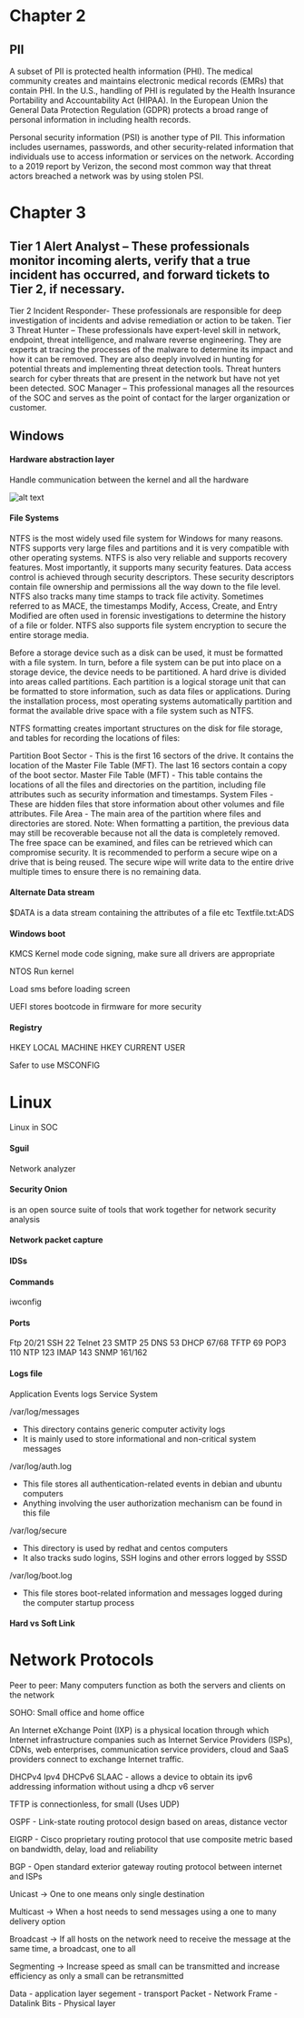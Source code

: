 # Chapter 2

## PII 
A subset of PII is protected health information (PHI). The medical community creates and maintains electronic medical records (EMRs) that contain PHI. In the U.S., handling of PHI is regulated by the Health Insurance Portability and Accountability Act (HIPAA). In the European Union the General Data Protection Regulation (GDPR) protects a broad range of personal information in including health records.

Personal security information (PSI) is another type of PII. This information includes usernames, passwords, and other security-related information that individuals use to access information or services on the network. According to a 2019 report by Verizon, the second most common way that threat actors breached a network was by using stolen PSI.


# Chapter 3

## Tier 1 Alert Analyst – These professionals monitor incoming alerts, verify that a true incident has occurred, and forward tickets to Tier 2, if necessary.
Tier 2 Incident Responder- These professionals are responsible for deep investigation of incidents and advise remediation or action to be taken.
Tier 3 Threat Hunter – These professionals have expert-level skill in network, endpoint, threat intelligence, and malware reverse engineering. They are experts at tracing the processes of the malware to determine its impact and how it can be removed. They are also deeply involved in hunting for potential threats and implementing threat detection tools. Threat hunters search for cyber threats that are present in the network but have not yet been detected.
SOC Manager – This professional manages all the resources of the SOC and serves as the point of contact for the larger organization or customer.

## Windows

#### Hardware abstraction layer
Handle communication between the kernel and all the hardware

![alt text](image.png)


#### File Systems
NTFS is the most widely used file system for Windows for many reasons. NTFS supports very large files and partitions and it is very compatible with other operating systems. NTFS is also very reliable and supports recovery features. Most importantly, it supports many security features. Data access control is achieved through security descriptors. These security descriptors contain file ownership and permissions all the way down to the file level. NTFS also tracks many time stamps to track file activity. Sometimes referred to as MACE, the timestamps Modify, Access, Create, and Entry Modified are often used in forensic investigations to determine the history of a file or folder. NTFS also supports file system encryption to secure the entire storage media.

Before a storage device such as a disk can be used, it must be formatted with a file system. In turn, before a file system can be put into place on a storage device, the device needs to be partitioned. A hard drive is divided into areas called partitions. Each partition is a logical storage unit that can be formatted to store information, such as data files or applications. During the installation process, most operating systems automatically partition and format the available drive space with a file system such as NTFS.

NTFS formatting creates important structures on the disk for file storage, and tables for recording the locations of files:

Partition Boot Sector - This is the first 16 sectors of the drive. It contains the location of the Master File Table (MFT). The last 16 sectors contain a copy of the boot sector.
Master File Table (MFT) - This table contains the locations of all the files and directories on the partition, including file attributes such as security information and timestamps.
System Files - These are hidden files that store information about other volumes and file attributes.
File Area - The main area of the partition where files and directories are stored.
Note: When formatting a partition, the previous data may still be recoverable because not all the data is completely removed. The free space can be examined, and files can be retrieved which can compromise security. It is recommended to perform a secure wipe on a drive that is being reused. The secure wipe will write data to the entire drive multiple times to ensure there is no remaining data.


#### Alternate Data stream

$DATA
is a data stream containing the attributes of a file etc
Textfile.txt:ADS


#### Windows boot

KMCS
Kernel mode code signing, make sure all drivers are appropriate

NTOS
Run kernel 

Load sms 
before loading screen

UEFI 
stores bootcode in firmware for more security


#### Registry
HKEY LOCAL MACHINE
HKEY CURRENT USER

Safer to use MSCONFIG


# Linux

Linux in SOC

#### Sguil
Network analyzer


#### Security Onion 
is an open source suite of tools that work together for network security analysis

#### Network packet capture

#### IDSs


#### Commands
iwconfig

#### Ports
Ftp 20/21
SSH 22
Telnet 23
SMTP 25
DNS 53
DHCP 67/68
TFTP 69
POP3 110
NTP 123
IMAP 143
SNMP 161/162


#### Logs file
Application
Events logs
Service
System

/var/log/messages
- This directory contains generic computer activity
logs
- It is mainly used to store informational and non-critical system messages

/var/log/auth.log
- This file stores all authentication-related events in debian and ubuntu computers
- Anything involving the user authorization mechanism can be found in this file

/var/log/secure
- This directory is used by redhat and centos computers
- It also tracks sudo logins, SSH logins and other errors logged by SSSD

/var/log/boot.log
- This file stores boot-related information and messages logged during the computer startup process

#### Hard vs Soft Link


# Network Protocols

Peer to peer: Many computers function as both the servers and clients on the network

SOHO: Small office and home office

An Internet eXchange Point (IXP) is a physical location through which Internet infrastructure companies such as Internet Service Providers (ISPs), CDNs, web enterprises, communication service providers, cloud and SaaS providers connect to exchange Internet traffic.


DHCPv4 Ipv4
DHCPv6
SLAAC - allows a device to obtain its ipv6 addressing information without using a dhcp v6 server

TFTP is connectionless, for small (Uses UDP)


OSPF - Link-state routing protocol design based on areas, distance vector

EIGRP - Cisco proprietary routing protocol that use composite metric based on bandwidth, delay, load and reliability

BGP - Open standard exterior gateway routing protocol between internet and ISPs

Unicast -> One to one means only single destination

Multicast -> When a host needs to send messages using a one to many delivery option

Broadcast -> If all hosts on the network need to receive the message at the same time, a broadcast, one to all

Segmenting -> Increase speed as small can be transmitted and increase efficiency as only a small can be retransmitted

Data - application layer
segement - transport
Packet - Network
Frame - Datalink
Bits - Physical layer